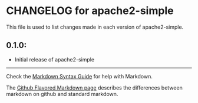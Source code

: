 # CHANGELOG for apache2-simple

This file is used to list changes made in each version of apache2-simple.

## 0.1.0:

* Initial release of apache2-simple

- - -
Check the [Markdown Syntax Guide](http://daringfireball.net/projects/markdown/syntax) for help with Markdown.

The [Github Flavored Markdown page](http://github.github.com/github-flavored-markdown/) describes the differences between markdown on github and standard markdown.
